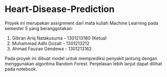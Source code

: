 # Heart-Disease-Prediction

Proyek ini merupakan assignment dari mata kuliah Machine Learning pada semester 5 yang beranggotakan:

1. Gibran Ariq Natakusuma - 1301213180 (Ketua)
2. Muhammad Adhi Gozalt - 1301213212
3. Ahmad Fauzan Gendewa - 1301213162

Pada proyek ini dibuat model untuk memprediksi penyakit jantung dengan menggunakan algoritma Random Forest. Penjelasan lebih lanjut dapat dilihat pada notebook.
